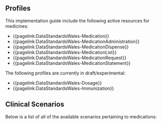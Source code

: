 ## Profiles

This implementation guide include the following active resources for medicines:

* {{pagelink:DataStandardsWales-Medication}}
* {{pagelink:DataStandardsWales-MedicationAdministration}}
* {{pagelink:DataStandardsWales-MedicationDispense}}
* {{pagelink:DataStandardsWales-MedicationList}}
* {{pagelink:DataStandardsWales-MedicationRequest}}
* {{pagelink:DataStandardsWales-MedicationStatement}}

The following profiles are currently in draft/experimental:

* {{pagelink:DataStandardsWales-Dosage}}
* {{pagelink:DataStandardsWales-Immunization}}

## Clinical Scenarios

Below is a list of all of the available scenarios pertaining to medications: